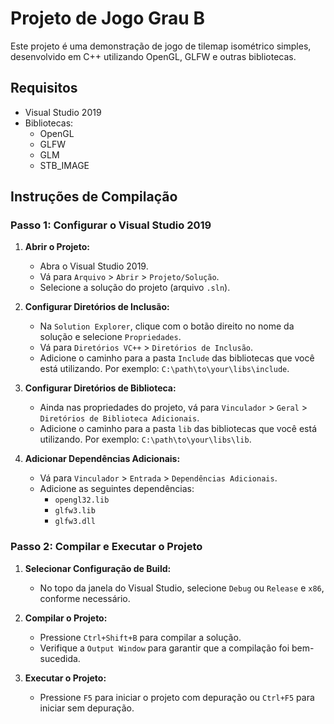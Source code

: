 # Projeto de Jogo Grau B

Este projeto é uma demonstração de jogo de tilemap isométrico simples, desenvolvido em C++ utilizando OpenGL, GLFW e outras bibliotecas.

## Requisitos

- Visual Studio 2019
- Bibliotecas:
  - OpenGL
  - GLFW
  - GLM
  - STB_IMAGE

## Instruções de Compilação

### Passo 1: Configurar o Visual Studio 2019

1. **Abrir o Projeto:**

   - Abra o Visual Studio 2019.
   - Vá para `Arquivo` > `Abrir` > `Projeto/Solução`.
   - Selecione a solução do projeto (arquivo `.sln`).

2. **Configurar Diretórios de Inclusão:**

   - Na `Solution Explorer`, clique com o botão direito no nome da solução e selecione `Propriedades`.
   - Vá para `Diretórios VC++` > `Diretórios de Inclusão`.
   - Adicione o caminho para a pasta `Include` das bibliotecas que você está utilizando. Por exemplo: `C:\path\to\your\libs\include`.

3. **Configurar Diretórios de Biblioteca:**

   - Ainda nas propriedades do projeto, vá para `Vinculador` > `Geral` > `Diretórios de Biblioteca Adicionais`.
   - Adicione o caminho para a pasta `lib` das bibliotecas que você está utilizando. Por exemplo: `C:\path\to\your\libs\lib`.

4. **Adicionar Dependências Adicionais:**
   - Vá para `Vinculador` > `Entrada` > `Dependências Adicionais`.
   - Adicione as seguintes dependências:
     - `opengl32.lib`
     - `glfw3.lib`
     - `glfw3.dll`

### Passo 2: Compilar e Executar o Projeto

1. **Selecionar Configuração de Build:**

   - No topo da janela do Visual Studio, selecione `Debug` ou `Release` e `x86`, conforme necessário.

2. **Compilar o Projeto:**

   - Pressione `Ctrl+Shift+B` para compilar a solução.
   - Verifique a `Output Window` para garantir que a compilação foi bem-sucedida.

3. **Executar o Projeto:**
   - Pressione `F5` para iniciar o projeto com depuração ou `Ctrl+F5` para iniciar sem depuração.
